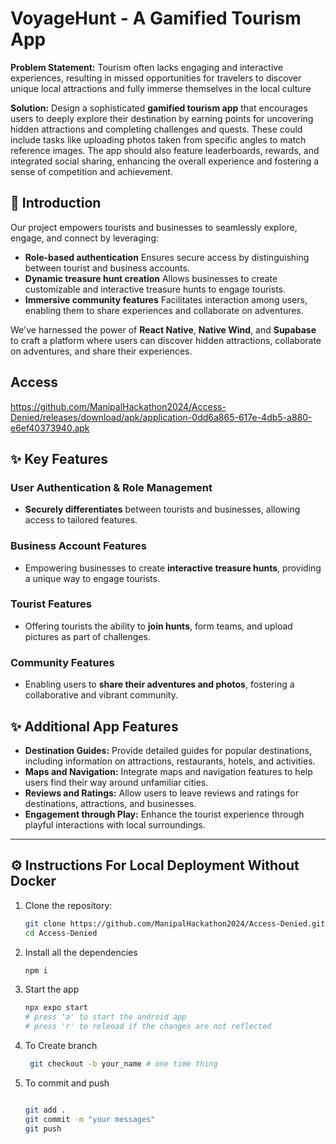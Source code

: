 # VoyageHunt - A Gamified Tourism App

**Problem Statement:** Tourism often lacks engaging and interactive experiences, resulting in missed opportunities for travelers to discover unique local attractions and fully immerse themselves in the local culture

**Solution:** Design a sophisticated **gamified tourism app** that encourages users to deeply explore their destination by earning points for uncovering hidden attractions and completing challenges and quests. These could include tasks like uploading photos taken from specific angles to match reference images. The app should also feature leaderboards, rewards, and integrated social sharing, enhancing the overall experience and fostering a sense of competition and achievement.

## 📜 Introduction

Our project empowers tourists and businesses to seamlessly explore, engage, and connect by leveraging:

- **Role-based authentication**  Ensures secure access by distinguishing between tourist and business accounts.
- **Dynamic treasure hunt creation** Allows businesses to create customizable and interactive treasure hunts to engage tourists.
- **Immersive community features**  Facilitates interaction among users, enabling them to share experiences and collaborate on adventures. 

We've harnessed the power of **React Native**, **Native Wind**, and **Supabase** to craft a platform where users can discover hidden attractions, collaborate on adventures, and share their experiences.
## Access
https://github.com/ManipalHackathon2024/Access-Denied/releases/download/apk/application-0dd6a865-617e-4db5-a880-e6ef40373940.apk
## ✨ Key Features

### User Authentication & Role Management
- **Securely differentiates** between tourists and businesses, allowing access to tailored features.

### Business Account Features
- Empowering businesses to create **interactive treasure hunts**, providing a unique way to engage tourists.

### Tourist Features
- Offering tourists the ability to **join hunts**, form teams, and upload pictures as part of challenges.

### Community Features
- Enabling users to **share their adventures and photos**, fostering a collaborative and vibrant community.

## ✨ Additional App Features

- **Destination Guides:** Provide detailed guides for popular destinations, including information on attractions, restaurants, hotels, and activities.
- **Maps and Navigation:** Integrate maps and navigation features to help users find their way around unfamiliar cities.
- **Reviews and Ratings:** Allow users to leave reviews and ratings for destinations, attractions, and businesses.
- **Engagement through Play:** Enhance the tourist experience through playful interactions with local surroundings.

---

## ⚙️ Instructions For Local Deployment Without Docker

1. Clone the repository:

    ```bash
    git clone https://github.com/ManipalHackathon2024/Access-Denied.git
    cd Access-Denied
    ```

2. Install all the dependencies

    ```bash
    npm i
    ```

3. Start the app

    ```bash
    npx expo start
    # press 'a' to start the android app
    # press 'r' to releoad if the changes are not reflected
    ```
4. To Create branch
   ```bash
    git checkout -b your_name # one time thing
    ```
5. To commit and push
    ```bash
    
    git add .
    git commit -m "your messages"
    git push
    ```



